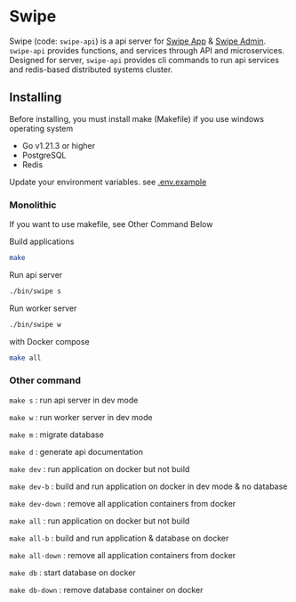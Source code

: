 # Swipe

Swipe (code: `swipe-api`) is a api server for [Swipe App](https://github.com/swclabs/swipe-app) & [Swipe Admin](https://github.com/swclabs/swipe-admin). `swipe-api` provides functions, and services through API and microservices. Designed for server, `swipe-api` provides cli commands to run api services and redis-based distributed systems cluster.

## Installing

Before installing, you must install make (Makefile) if you use windows operating system

- Go v1.21.3 or higher
- PostgreSQL
- Redis

Update your environment variables. see [.env.example](./.env.example)

### Monolithic

If you want to use makefile, see Other Command Below

Build applications

```bash
make
```

Run api server

```bash
./bin/swipe s
```

Run worker server

```bash
./bin/swipe w
```

with Docker compose

```bash
make all
```

### Other command

`make s` : run api server in dev mode

`make w` : run worker server in dev mode

`make m` : migrate database

`make d` : generate api documentation

`make dev` : run application on docker but not build

`make dev-b` : build and run application on docker in dev mode & no database

`make dev-down` : remove all application containers from docker

`make all` : run application on docker but not build

`make all-b` : build and run application & database on docker

`make all-down` : remove all application containers from docker

`make db` : start database on docker

`make db-down` : remove database container on docker
